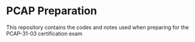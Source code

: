 # PCAP Preparation
This repository contains the codes and notes used when preparing for the PCAP-31-03 certification exam